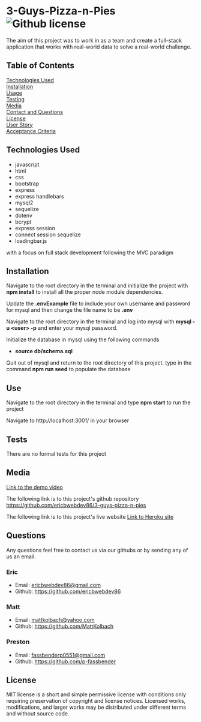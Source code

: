 # 3-Guys-Pizza-n-Pies  ![Github license](https://img.shields.io/badge/license-MIT-green.svg)

The aim of this project was to work in as a team and create a full-stack application that works with real-world data to solve a real-world challenge.

## Table of Contents
[Technologies Used](#technologies-used) <br>
[Installation](#installation) <br>
[Usage](#use) <br>
[Testing](#tests) <br>
[Media](#media) <br>
[Contact and Questions](#questions) <br>
[License](#license) <br>
[User Story](#user-story) <br>
[Acceptance Criteria](#acceptance-criteria) <br>
  

## Technologies Used
* javascript
* html
* css
* bootstrap
* express
* express handlebars
* mysql2
* sequelize
* dotenv
* bcrypt
* express session
* connect session sequelize
* loadingbar.js

with a focus on full stack development following the MVC paradigm

## Installation
Navigate to the root directory in the terminal and initialize the project with **npm install** to install all the proper node module dependencies.

Update the **.envExample** file to include your own username and password for mysql and then change the file name to be **.env**

Navigate to the root directory in the terminal and log into mysql with **mysql -u &lt;user> -p** and enter your mysql password.

Initialize the database in mysql using the following commands
* **source db/schema.sql**

Quit out of mysql and return to the root directory of this project. type in the command **npm run seed** to populate the database

## Use
Navigate to the root directory in the terminal and type **npm start** to run the project

Navigate to http://localhost:3001/ in your browser

## Tests
There are no formal tests for this project

## Media
[Link to the demo video](https://youtu.be/2oOYPbXrknI)

The following link is to this project's github repository
https://github.com/ericbwebdev86/3-guys-pizza-n-pies

The following link is to this project's live website
[Link to Heroku site](https://agile-bastion-05286.herokuapp.com/)

## Questions
Any questions feel free to contact us via our githubs or by sending any of us an email. <br/>
### Eric
* Email: ericbwebdev86@gmail.com   
* Github: https://github.com/ericbwebdev86
### Matt
* Email: mattkolbach@yahoo.com
* Github: https://github.com/MattKolbach
### Preston
* Email: fassbenderp0551@gmail.com
* Github:  https://github.com/p-fassbender

## License
MIT license is a short and simple permissive license with conditions only requiring preservation of copyright and license notices. Licensed works, modifications, and larger works may be distributed under different terms and without source code.



